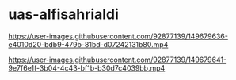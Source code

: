 # uas-alfisahrialdi
https://user-images.githubusercontent.com/92877139/149679636-e4010d20-bdb9-479b-81bd-d07242131b80.mp4


https://user-images.githubusercontent.com/92877139/149679641-9e7f6e1f-3b04-4c43-bf1b-b30d7c4039bb.mp4

